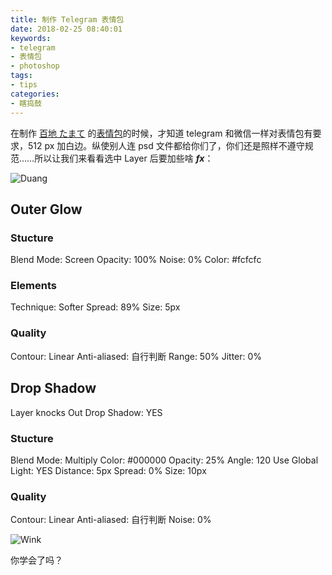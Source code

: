 ```yaml
---
title: 制作 Telegram 表情包
date: 2018-02-25 08:40:01
keywords:
- telegram
- 表情包
- photoshop
tags:
- tips
categories:
- 瞎捣鼓
---
```


在制作 [百地 たまて](https://slow-start.com/#tamate) 的[表情包](https://t.me/addstickers/TamateMomochi)的时候，才知道 telegram 和微信一样对表情包有要求，512 px 加白边。纵使别人连 psd 文件都给你们了，你们还是照样不遵守规范……所以让我们来看看选中 Layer 后要加些啥 ***fx***：

![Duang](https://user-images.githubusercontent.com/10842684/36642537-a9badbe4-1a0e-11e8-99f4-200281c3ad24.png)

<!-- more -->

## Outer Glow

### Stucture
Blend Mode: Screen
Opacity: 100%
Noise: 0%
Color: #fcfcfc

### Elements
Technique: Softer
Spread: 89%
Size: 5px

### Quality

Contour: Linear
Anti-aliased: 自行判断
Range: 50%
Jitter: 0%

## Drop Shadow

Layer knocks Out Drop Shadow: YES

### Stucture

Blend Mode: Multiply
Color: #000000
Opacity: 25%
Angle: 120
Use Global Light: YES
Distance: 5px
Spread: 0%
Size: 10px

### Quality

Contour: Linear
Anti-aliased: 自行判断
Noise: 0%

![Wink](https://user-images.githubusercontent.com/10842684/36642777-3d1d27e0-1a12-11e8-88e1-77aa003d887f.png)

你学会了吗？
